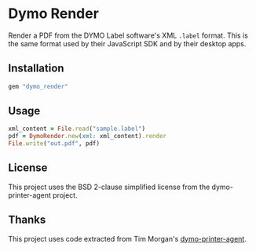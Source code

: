 # Dymo Render

Render a PDF from the DYMO Label software's XML `.label` format. This is the same format used by their JavaScript SDK and by their desktop apps.

## Installation

```rb
gem "dymo_render"
```

## Usage

```rb
xml_content = File.read("sample.label")
pdf = DymoRender.new(xml: xml_content).render
File.write("out.pdf", pdf)
```

## License

This project uses the BSD 2-clause simplified license from the dymo-printer-agent project.

## Thanks

This project uses code extracted from Tim Morgan's [dymo-printer-agent](https://github.com/seven1m/dymo-printer-agent).
